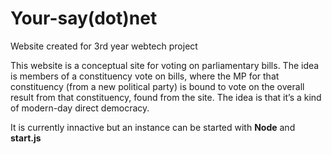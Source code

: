 # Your-say(dot)net
Website created for 3rd year webtech project

This website is a conceptual site for voting on parliamentary bills. The idea is members of a
constituency vote on bills, where the MP for that constituency (from a new political party) is
bound to vote on the overall result from that constituency, found from the site. The idea is
that it’s a kind of modern-day direct democracy.

It is currently innactive but an instance can be started with **Node** and **start.js**

